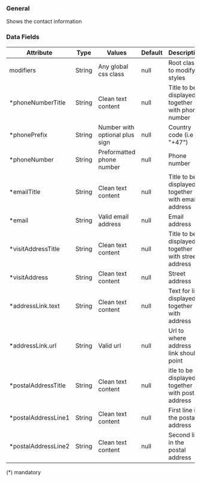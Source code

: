 ### General
Shows the contact information

### Data Fields
| Attribute | Type | Values | Default | Description |
|---|---|---|---|---|
| modifiers | String | Any global css class | null | Root class to modify styles |
| *phoneNumberTitle | String | Clean text content | null | Title to be displayed together with phone number  |
| *phonePrefix | String | Number with optional plus sign | null | Country code (i.e "+47") |
| *phoneNumber | String | Preformatted phone number | null | Phone number |
| *emailTitle | String | Clean text content | null | Title to be displayed together with email address |
| *email | String | Valid email address | null | Email address |
| *visitAddressTitle | String | Clean text content | null | Title to be displayed together with street address |
| *visitAddress | String | Clean text content | null | Street address |
| *addressLink.text | String | Clean text content | null | Text for link displayed together with address |
| *addressLink.url | String | Valid url | null | Url to where address link should point |
| *postalAddressTitle | String | Clean text content | null | itle to be displayed together with postal address |
| *postalAddressLine1 | String | Clean text content | null | First line in the postal address |
| *postalAddressLine2 | String | Clean text content | null | Second line in the postal address |

(*) mandatory
